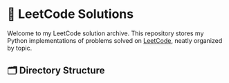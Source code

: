 # 🚀 LeetCode Solutions

Welcome to my LeetCode solution archive. This repository stores my Python implementations of problems solved on [LeetCode](https://leetcode.com/), neatly organized by topic.

## 🗂️ Directory Structure

